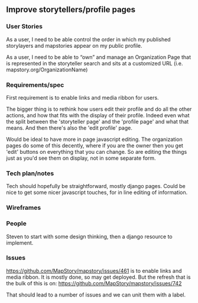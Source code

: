 ## Improve storytellers/profile pages

### User Stories

As a user, I need to be able control the order in which my published storylayers and mapstories appear on my public profile.

As a user, I need to be able to “own” and manage an Organization Page that is represented in the storyteller search and sits at a customized URL (i.e. mapstory.org/OrganizationName)

### Requirements/spec

First requirement is to enable links and media ribbon for users. 

The bigger thing is to rethink how users edit their profile and do all the other actions, and how that
fits with the display of their profile. Indeed even what the split between the 'storyteller page' and the
'profile page' and what that means. And then there's also the 'edit profile' page.

Would be ideal to have more in page javascript editing. The organization pages do some of this decently,
where if you are the owner then you get 'edit' buttons on everything that you can change. So are editing
the things just as you'd see them on display, not in some separate form.

### Tech plan/notes

Tech should hopefully be straightforward, mostly django pages. Could be nice to get some nicer
javascript touches, for in line editing of information.

### Wireframes


### People
Steven to start with some design thinking, then a django resource to implement.

### Issues
https://github.com/MapStory/mapstory/issues/461 is to enable links and media ribbon. It is mostly done, so
may get deployed. But the refresh that is the bulk of this is on:
https://github.com/MapStory/mapstory/issues/742

That should lead to a number of issues and we can unit them with a label.
